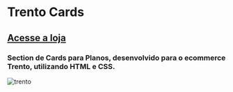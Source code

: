 # Trento Cards
## [Acesse a loja](https://link-url-here.org)
### Section de Cards para Planos, desenvolvido para o ecommerce Trento, utilizando HTML e CSS.

![trento](https://user-images.githubusercontent.com/69046512/133527896-730de31b-79c7-48f5-b0f9-1150ee7f95d5.png)




